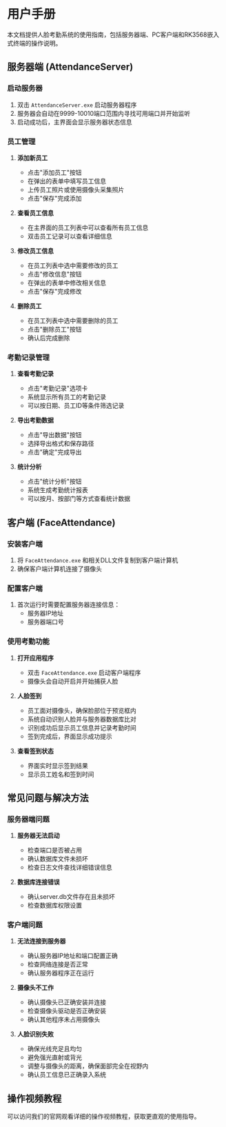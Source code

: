 # 用户手册

本文档提供人脸考勤系统的使用指南，包括服务器端、PC客户端和RK3568嵌入式终端的操作说明。

## 服务器端 (AttendanceServer)

### 启动服务器
1. 双击 `AttendanceServer.exe` 启动服务器程序
2. 服务器会自动在9999-10010端口范围内寻找可用端口并开始监听
3. 启动成功后，主界面会显示服务器状态信息

### 员工管理
1. **添加新员工**
   - 点击"添加员工"按钮
   - 在弹出的表单中填写员工信息
   - 上传员工照片或使用摄像头采集照片
   - 点击"保存"完成添加

2. **查看员工信息**
   - 在主界面的员工列表中可以查看所有员工信息
   - 双击员工记录可以查看详细信息

3. **修改员工信息**
   - 在员工列表中选中需要修改的员工
   - 点击"修改信息"按钮
   - 在弹出的表单中修改相关信息
   - 点击"保存"完成修改

4. **删除员工**
   - 在员工列表中选中需要删除的员工
   - 点击"删除员工"按钮
   - 确认后完成删除

### 考勤记录管理
1. **查看考勤记录**
   - 点击"考勤记录"选项卡
   - 系统显示所有员工的考勤记录
   - 可以按日期、员工ID等条件筛选记录

2. **导出考勤数据**
   - 点击"导出数据"按钮
   - 选择导出格式和保存路径
   - 点击"确定"完成导出

3. **统计分析**
   - 点击"统计分析"按钮
   - 系统生成考勤统计报表
   - 可以按月、按部门等方式查看统计数据

## 客户端 (FaceAttendance)

### 安装客户端
1. 将 `FaceAttendance.exe` 和相关DLL文件复制到客户端计算机
2. 确保客户端计算机连接了摄像头

### 配置客户端
1. 首次运行时需要配置服务器连接信息：
   - 服务器IP地址
   - 服务器端口号

### 使用考勤功能
1. **打开应用程序**
   - 双击 `FaceAttendance.exe` 启动客户端程序
   - 摄像头会自动开启并开始捕获人脸

2. **人脸签到**
   - 员工面对摄像头，确保脸部位于预览框内
   - 系统自动识别人脸并与服务器数据库比对
   - 识别成功后显示员工信息并记录考勤时间
   - 签到完成后，界面显示成功提示

3. **查看签到状态**
   - 界面实时显示签到结果
   - 显示员工姓名和签到时间

## 常见问题与解决方法

### 服务器端问题
1. **服务器无法启动**
   - 检查端口是否被占用
   - 确认数据库文件未损坏
   - 检查日志文件查找详细错误信息

2. **数据库连接错误**
   - 确认server.db文件存在且未损坏
   - 检查数据库权限设置

### 客户端问题
1. **无法连接到服务器**
   - 确认服务器IP地址和端口配置正确
   - 检查网络连接是否正常
   - 确认服务器程序正在运行

2. **摄像头不工作**
   - 确认摄像头已正确安装并连接
   - 检查摄像头驱动是否正确安装
   - 确认其他程序未占用摄像头

3. **人脸识别失败**
   - 确保光线充足且均匀
   - 避免强光直射或背光
   - 调整与摄像头的距离，确保面部完全在视野内
   - 确认员工信息已正确录入系统
   
## 操作视频教程

可以访问我们的官网观看详细的操作视频教程，获取更直观的使用指导。
